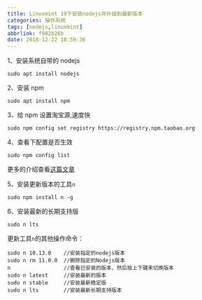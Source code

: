```yaml
---
title: Linuxmint 19下安装nodejs并升级到最新版本
categories: 操作系统
tags: [nodejs,linuxmint]
abbrlink: f982b26b
date: 2018-12-22 18:59:36
---
```


1、安装系统自带的 nodejs

`sudo apt install nodejs`

2、安装 npm

`sudo apt install npm`

3、给 npm 设置淘宝源,速度快

`sudo npm config set registry https://registry.npm.taobao.org`

4、查看下配置是否生效

<!--more-->

`sudo npm config list`

更多的介绍查看[这篇文章](https://www.yufael.com/posts/ef248641.html)

5、安装更新版本的工具`n`

`sudo npm install n -g`

6、安装最新的长期支持版

`sudo n lts`

更新工具`n`的其他操作命令：

```
sudo n 10.13.0    //安装指定的nodejs版本
sudo n rm 11.0.0  //删除指定的Nodejs版本
n                 //查看已安装的版本，然后按上下键来切换版本
sudo n latest     //安装最新的版本
sudo n stable     //安装最新稳定版
sudo n lts        //安装最新长期支持版本
```
